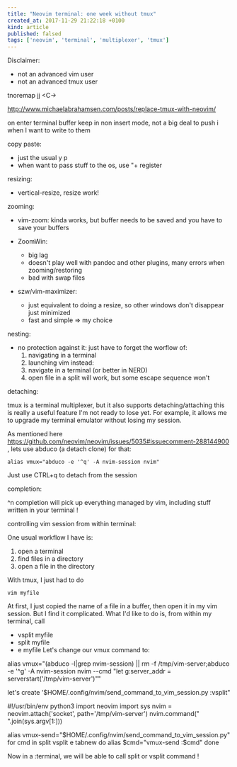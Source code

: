 ```yaml
---
title: "Neovim terminal: one week without tmux"
created_at: 2017-11-29 21:22:18 +0100
kind: article
published: falsed
tags: ['neovim', 'terminal', 'multiplexer', 'tmux']
---
```

Disclaimer:

- not an advanced vim user
- not an advanced tmux user


tnoremap jj <C-\><C-n>

http://www.michaelabrahamsen.com/posts/replace-tmux-with-neovim/

on enter terminal buffer keep in non insert mode, not a big deal to push i when I want to write to them

copy paste:

  - just the usual y p
  - when want to pass stuff to the os, use "+ register

resizing:

  - vertical-resize, resize work! 

zooming:

  - vim-zoom: kinda works, but buffer needs to be saved and you have to save your buffers
  - ZoomWin: 
    - big lag 
    - doesn't play well with pandoc and other plugins, many errors when zooming/restoring
    - bad with swap files

  - szw/vim-maximizer: 
    - just equivalent to doing a resize, so other windows don't disappear just minimized
    - fast and simple => my choice

nesting:

  - no protection against it:
    just have to forget the worflow of:
      1. navigating in a terminal
      2. launching vim
    instead:
      1. navigate in a terminal (or better in NERD)
      2. open file in a split
    will work, but some escape sequence won't

detaching:

  tmux is a terminal multiplexer, but it also supports detaching/attaching
  this is really a useful feature I'm not ready to lose yet.
  For example, it allows me to upgrade my terminal emulator without losing my session.

  As mentioned here https://github.com/neovim/neovim/issues/5035#issuecomment-288144900 ,
  lets use abduco (a detach clone) for that:

    alias vmux="abduco -e '^q' -A nvim-session nvim"

  Just use CTRL+q to detach from the session

completion:

  ^n completion will pick up everything managed by vim, including stuff written in your terminal !

controlling vim session from within terminal:

  One usual workflow I have is:

  1. open a terminal
  2. find files in a directory
  3. open a file in the directory

  With tmux, I just had to do

  `vim myfile`

  At first, I just copied the name of a file in a buffer, then open it in my vim session.
  But I find it complicated.
  What I'd like to do is, from within my terminal, call
  - vsplit myfile
  - split myfile
  - e myfile
  Let's change our vmux command to:

  alias vmux="(abduco -l|grep nvim-session) || rm -f /tmp/vim-server;abduco -e '^g' -A nvim-session nvim --cmd \"let g:server_addr = serverstart('/tmp/vim-server')\""

  let's create '$HOME/.config/nvim/send_command_to_vim_session.py :vsplit"

  #!/usr/bin/env python3
  import neovim
  import sys
  nvim = neovim.attach('socket', path='/tmp/vim-server')
  nvim.command(" ".join(sys.argv[1:]))

  alias vmux-send="$HOME/.config/nvim/send_command_to_vim_session.py"
  for cmd in split vsplit e tabnew
  do
    alias $cmd="vmux-send :$cmd"
  done

  Now in a :terminal, we will be able to call split or vsplit command !
